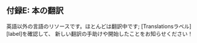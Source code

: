 <!-- ## Appendix E: Translations of the Book -->

## 付録E: 本の翻訳

<!-- For resources in languages other than English. Most are still in progress; see -->
<!-- [the Translations label][label] to help or let us know about a new translation! -->

英語以外の言語のリソースです。ほとんどは翻訳中です; [Translationsラベル][label]を確認して、
新しい翻訳の手助けや開始したことをお知らせください！
